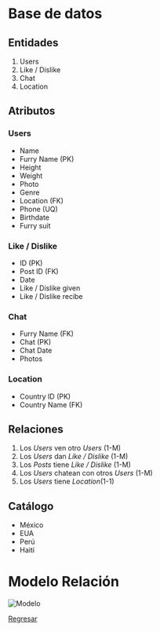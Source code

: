 # Base de datos

## Entidades

1. Users
2. Like / Dislike
3. Chat
4. Location


## Atributos

### Users
- Name 
- Furry Name (PK)
- Height 
- Weight 
- Photo
- Genre 
- Location (FK)
- Phone (UQ)
- Birthdate
- Furry suit



### Like / Dislike

- ID (PK)
- Post ID (FK)
- Date
- Like / Dislike given
- Like / Dislike recibe

### Chat

- Furry Name (FK)
- Chat (PK)
- Chat Date
- Photos

### Location

- Country ID (PK)
- Country Name (FK)

## Relaciones

1. Los _Users_ ven otro _Users_  (1-M)
2. Los _Users_ dan _Like / Dislike_ (1-M)
3. Los _Posts_ tiene _Like / Dislike_ (1-M)
4. Los _Users_ chatean con otros _Users_ (1-M)
5. Los _Users_ tiene _Location_(1-1)

## Catálogo 

- México
- EUA
- Perú
- Haití


# Modelo Relación

![Modelo](/morales-pedro-practica-3/Multimedia/Modelo_Relaci%C3%B3n.png)

[Regresar](/morales-pedro-practica-3/README.md)

